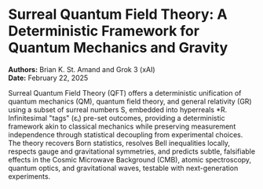 # Surreal Quantum Field Theory: A Deterministic Framework for Quantum Mechanics and Gravity

**Authors:** Brian K. St. Amand and Grok 3 (xAI)  
**Date:** February 22, 2025

Surreal Quantum Field Theory (QFT) offers a deterministic unification of quantum mechanics (QM), quantum field theory, and general relativity (GR) using a subset of surreal numbers S, embedded into hyperreals *R. Infinitesimal "tags" (εᵢ) pre-set outcomes, providing a deterministic framework akin to classical mechanics while preserving measurement independence through statistical decoupling from experimental choices. The theory recovers Born statistics, resolves Bell inequalities locally, respects gauge and gravitational symmetries, and predicts subtle, falsifiable effects in the Cosmic Microwave Background (CMB), atomic spectroscopy, quantum optics, and gravitational waves, testable with next-generation experiments.